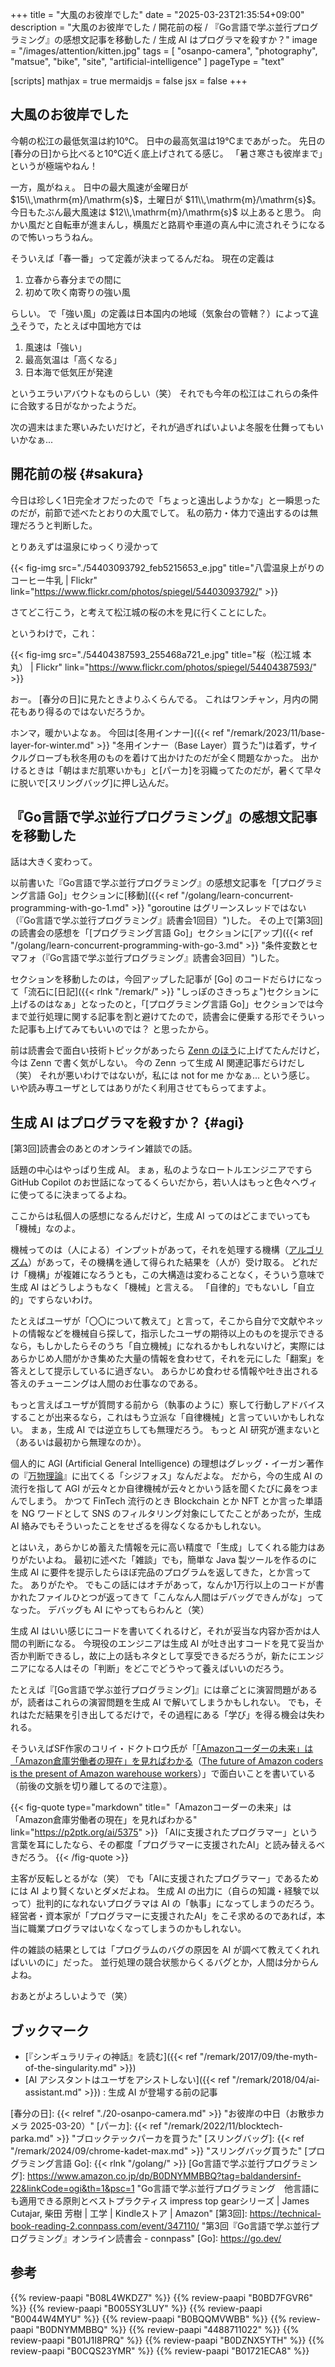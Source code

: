 +++
title = "大風のお彼岸でした"
date =  "2025-03-23T21:35:54+09:00"
description = "大風のお彼岸でした / 開花前の桜 / 『Go言語で学ぶ並行プログラミング』の感想文記事を移動した / 生成 AI はプログラマを殺すか？"
image = "/images/attention/kitten.jpg"
tags = [ "osanpo-camera", "photography", "matsue", "bike", "site", "artificial-intelligence" ]
pageType = "text"

[scripts]
  mathjax = true
  mermaidjs = false
  jsx = false
+++

## 大風のお彼岸でした

今朝の松江の最低気温は約10℃。
日中の最高気温は19℃まであがった。
先日の[春分の日]から比べると10℃近く底上げされてる感じ。
「暑さ寒さも彼岸まで」というが極端やねん！

一方，風がねぇ。
日中の最大風速が金曜日が $15\\,\mathrm{m}/\mathrm{s}$，土曜日が $11\\,\mathrm{m}/\mathrm{s}$。
今日もたぶん最大風速は $12\\,\mathrm{m}/\mathrm{s}$ 以上あると思う。
向かい風だと自転車が進まんし，横風だと路肩や車道の真ん中に流されそうになるので怖いっちうねん。

そういえば「春一番」って定義が決まってるんだね。
現在の定義は

1. 立春から春分までの間に
2. 初めて吹く南寄りの強い風

らしい。
で「強い風」の定義は日本国内の地域（気象台の管轄？）によって[違う](https://tenki.jp/forecaster/deskpart/2025/03/03/32743.html#sub-title-b "今日3日は九州南部・奄美地方で春一番が吹きました(気象予報士 日直主任 2025年03月03日) - 日本気象協会 tenki.jp")そうで，たとえば中国地方では

1. 風速は「強い」
2. 最高気温は「高くなる」
3. 日本海で低気圧が発達

というエラいアバウトなものらしい（笑） それでも今年の松江はこれらの条件に合致する日がなかったようだ。

次の週末はまた寒いみたいだけど，それが過ぎればいよいよ冬服を仕舞ってもいいかなぁ...

## 開花前の桜 {#sakura}

今日は珍しく1日完全オフだったので「ちょっと遠出しようかな」と一瞬思ったのだが，前節で述べたとおりの大風でして。
私の筋力・体力で遠出するのは無理だろうと判断した。

とりあえずは温泉にゆっくり浸かって

{{< fig-img src="./54403093792_feb5215653_e.jpg" title="八雲温泉上がりのコーヒー牛乳 | Flickr" link="https://www.flickr.com/photos/spiegel/54403093792/" >}}

さてどこ行こう，と考えて松江城の桜の木を見に行くことにした。

というわけで，これ：

{{< fig-img src="./54404387593_255468a721_e.jpg" title="桜（松江城 本丸） | Flickr" link="https://www.flickr.com/photos/spiegel/54404387593/" >}}

おー。
[春分の日]に見たときよりふくらんでる。
これはワンチャン，月内の開花もあり得るのではないだろうか。

ホンマ，暖かいよなぁ。
今回は[冬用インナー]({{< ref "/remark/2023/11/base-layer-for-winter.md" >}} "冬用インナー（Base Layer）買うた")は着ず，サイクルグローブも秋冬用のものを着けて出かけたのだが全く問題なかった。
出かけるときは「朝はまだ肌寒いかも」と[パーカ]を羽織ってたのだが，暑くて早々に脱いで[スリングバッグ]に押し込んだ。

## 『Go言語で学ぶ並行プログラミング』の感想文記事を移動した

話は大きく変わって。

以前書いた『Go言語で学ぶ並行プログラミング』の感想文記事を「[プログラミング言語 Go]」セクションに[移動]({{< ref "/golang/learn-concurrent-programming-with-go-1.md" >}} "goroutine はグリーンスレッドではない（『Go言語で学ぶ並行プログラミング』読書会1回目）")した。
その上で[第3回]の読書会の感想を「[プログラミング言語 Go]」セクションに[アップ]({{< ref "/golang/learn-concurrent-programming-with-go-3.md" >}} "条件変数とセマフォ（『Go言語で学ぶ並行プログラミング』読書会3回目）")した。

セクションを移動したのは，今回アップした記事が [Go] のコードだらけになって「流石に[日記]({{< rlnk "/remark/" >}} "しっぽのさきっちょ")セクションに上げるのはなぁ」となったのと，「[プログラミング言語 Go]」セクションでは今まで並行処理に関する記事を割と避けてたので，読書会に便乗する形でそういった記事も上げてみてもいいのでは？ と思ったから。

前は読書会で面白い技術トピックがあったら [Zenn のほう](https://zenn.dev/spiegel "Spiegelさんの記事一覧 | Zenn")に上げてたんだけど，今は Zenn で書く気がしない。
今の Zenn って生成 AI 関連記事だらけだし（笑） それが悪いわけではないが，私には not for me かなぁ... という感じ。
いや読み専ユーザとしてはありがたく利用させてもらってますよ。

## 生成 AI はプログラマを殺すか？ {#agi}

[第3回]読書会のあとのオンライン雑談での話。

話題の中心はやっぱり生成 AI。
まぁ，私のようなロートルエンジニアですら GitHub Copilot のお世話になってるくらいだから，若い人はもっと色々ヘヴィに使ってるに決まってるよね。

ここからは私個人の感想になるんだけど，生成 AI ってのはどこまでいっても「機械」なのよ。

機械ってのは（人による）インプットがあって，それを処理する機構（[アルゴリズム](https://mathgirls.hyuki.net/p/9e3 "アル＝フワーリズミー！ - by 結城浩 - 数学ガールのお知らせメール")）があって，その機構を通して得られた結果を（人が）受け取る。
どれだけ「機構」が複雑になろうとも，この大構造は変わることなく，そういう意味で生成 AI はどうしようもなく「機械」と言える。
「自律的」でもないし「自立的」ですらないわけ。

たとえばユーザが「〇〇について教えて」と言って，そこから自分で文献やネットの情報などを機械自ら探して，指示したユーザの期待以上のものを提示できるなら，もしかしたらそのうち「自立機械」になれるかもしれないけど，実際にはあらかじめ人間がかき集めた大量の情報を食わせて，それを元にした「翻案」を答えとして提示しているに過ぎない。
あらかじめ食わせる情報や吐き出される答えのチューニングは人間のお仕事なのである。

もっと言えばユーザが質問する前から（執事のように）察して行動しアドバイスすることが出来るなら，これはもう立派な「自律機械」と言っていいかもしれない。
まぁ，生成 AI では逆立ちしても無理だろう。
もっと AI 研究が進まないと（あるいは最初から無理なのか）。

個人的に AGI (Artificial General Intelligence) の理想はグレッグ・イーガン著作の『[万物理論](https://www.amazon.co.jp/dp/4488711022?tag=baldandersinf-22&linkCode=ogi&th=1&psc=1 "万物理論 (創元SF文庫) | グレッグ・イーガン, 山岸 真 |本 | 通販 | Amazon")』に出てくる「シジフォス」なんだよな。
だから，今の生成 AI の流行を指して AGI が云々とか自律機械が云々とかいう話を聞くたびに鼻をつまんでしまう。
かつて FinTech 流行のとき Blockchain とか NFT とか言った単語を NG ワードとして SNS のフィルタリング対象にしてたことがあったが，生成 AI 絡みでもそういったことをせざるを得なくなるかもしれない。

とはいえ，あらかじめ蓄えた情報を元に高い精度で「生成」してくれる能力はありがたいよね。
最初に述べた「雑談」でも，簡単な Java 製ツールを作るのに生成 AI に要件を提示したらほぼ完品のプログラムを返してきた，とか言ってた。
ありがたや。
でもこの話にはオチがあって，なんか1万行以上のコードが書かれたファイルひとつが返ってきて「こんなん人間はデバッグできんがな」ってなった。
デバッグも AI にやってもらわんと（笑）

生成 AI はいい感じにコードを書いてくれるけど，それが妥当な内容か否かは人間の判断になる。
今現役のエンジニアは生成 AI が吐き出すコードを見て妥当か否か判断できるし，故に上の話もネタとして享受できるだろうが，新たにエンジニアになる人はその「判断」をどこでどうやって養えばいいのだろう。

たとえば『[Go言語で学ぶ並行プログラミング]』には章ごとに演習問題があるが，読者はこれらの演習問題を生成 AI で解いてしまうかもしれない。
でも，それはただ結果を引き出してるだけで，その過程にある「学び」を得る機会は失われる。

そういえばSF作家のコリイ・ドクトロウ氏が「[「Amazonコーダーの未来」は「Amazon倉庫労働者の現在」を見ればわかる](https://p2ptk.org/ai/5375 "「Amazonコーダーの未来」は「Amazon倉庫労働者の現在」を見ればわかる » p2ptk[.]org")（[The future of Amazon coders is the present of Amazon warehouse workers](https://pluralistic.net/2025/03/13/electronic-whipping/ "Pluralistic: The future of Amazon coders is the present of Amazon warehouse workers (13 Mar 2025) – Pluralistic: Daily links from Cory Doctorow")）」で面白いことを書いている（前後の文脈を切り離してるので注意）。

{{< fig-quote type="markdown" title="「Amazonコーダーの未来」は「Amazon倉庫労働者の現在」を見ればわかる" link="https://p2ptk.org/ai/5375" >}}
「AIに支援されたプログラマー」という言葉を耳にしたなら、その都度「プログラマーに支援されたAI」と読み替えるべきだろう。
{{< /fig-quote >}}

主客が反転しとるがな（笑） でも「AIに支援されたプログラマー」であるためには AI より賢くないとダメだよね。
生成 AI の出力に（自らの知識・経験で以って）批判的になれないプログラマは AI の「執事」になってしまうのだろう。
経営者・資本家が「プログラマーに支援されたAI」をこそ求めるのであれば，本当に職業プログラマはいなくなってしまうのかもしれない。

件の雑談の結果としては「プログラムのバグの原因を AI が調べて教えてくれればいいのに」だった。
並行処理の競合状態からくるバグとか，人間は分からんよね。

おあとがよろしいようで（笑）

## ブックマーク

- [『シンギュラリティの神話』を読む]({{< ref "/remark/2017/09/the-myth-of-the-singularity.md" >}})
- [AI アシスタントはユーザをアシストしない]({{< ref "/remark/2018/04/ai-assistant.md" >}}) : 生成 AI が登場する前の記事

[春分の日]: {{< relref "./20-osanpo-camera.md" >}} "お彼岸の中日（お散歩カメラ 2025-03-20）"
[パーカ]: {{< ref "/remark/2022/11/blocktech-parka.md" >}} "ブロックテックパーカを買うた"
[スリングバッグ]: {{< ref "/remark/2024/09/chrome-kadet-max.md" >}} "スリングバッグ買うた"
[プログラミング言語 Go]: {{< rlnk "/golang/" >}}
[Go言語で学ぶ並行プログラミング]: https://www.amazon.co.jp/dp/B0DNYMMBBQ?tag=baldandersinf-22&linkCode=ogi&th=1&psc=1 "Go言語で学ぶ並行プログラミング　他言語にも適用できる原則とベストプラクティス impress top gearシリーズ | James Cutajar, 柴田 芳樹 | 工学 | Kindleストア | Amazon"
[第3回]: https://technical-book-reading-2.connpass.com/event/347110/ "第3回『Go言語で学ぶ並行プログラミング』オンライン読書会 - connpass"
[Go]: https://go.dev/

## 参考

{{% review-paapi "B08L4WKDZ7" %}} <!-- PowerShot ZOOM -->
{{% review-paapi "B0BD7FGVR6" %}} <!-- GARMIN EDGE Explore 2 サイクルコンピュータ -->
{{% review-paapi "B005SY3LUY" %}} <!-- インナー base layer 上 Mサイズ -->
{{% review-paapi "B0044W4MYU" %}} <!-- インナー base layer 下 タイツ Mサイズ -->
{{% review-paapi "B0BQQMVWBB" %}} <!-- ボディバッグ スリングバッグ CHROME KADET MAX -->
{{% review-paapi "B0DNYMMBBQ" %}} <!-- Go言語で学ぶ並行プログラミング -->
{{% review-paapi "4488711022" %}} <!-- 万物理論 -->
{{% review-paapi "B01J1I8PRQ" %}} <!-- 社会は情報化の夢を見る -->
{{% review-paapi "B0DZNX5YTH" %}} <!-- サクラミラージュ ReGLOSS -->
{{% review-paapi "B0CQS23YMR" %}} <!-- 晴る ヨルシカ 葬送のフリーレン OP曲 -->
{{% review-paapi "B01721ECA8" %}} <!-- キャンディーズ -->

